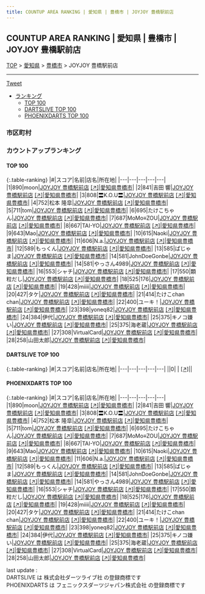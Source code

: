 ```yaml
---
title: COUNTUP AREA RANKING | 愛知県 | 豊橋市 | JOYJOY 豊橋駅前店
---
```

## COUNTUP AREA RANKING | 愛知県 | 豊橋市 | JOYJOY 豊橋駅前店

[TOP](/darts/rank/) > [愛知県](/darts/rank/愛知県/) > [豊橋市](/darts/rank/愛知県/豊橋市/) > JOYJOY 豊橋駅前店

___

<a href="https://twitter.com/share?ref_src=twsrc%5Etfw" data-text="COUNTUP AREA RANKING | 愛知県豊橋市JOYJOY 豊橋駅前店" class="twitter-share-button" data-hashtags="DARTSLIVE,PHOENIXDARTS,darts,ダーツ" data-show-count="false">Tweet</a>

* [ランキング](#カウントアップランキング)
    * [TOP 100](#top-100)
    * [DARTSLIVE TOP 100](#dartslive-top-100)
    * [PHOENIXDARTS TOP 100](#phoenixdarts-top-100)

### 市区町村

<ul>

</ul>

### カウントアップランキング

#### TOP 100



{:.table-ranking}
|#|スコア|名前|店名|所在地|
|---|---|---|---|---|
|1|890|<span class="rank-name-pd">moon</span>|<a href="/darts/rank/shops/8039.html">JOYJOY 豊橋駅前店</a> <a href="https://vs.phoenixdarts.com/jp/shop/shopDetailInfo/s_8039?s_seq=8039">[↗]</a>|<a href="/darts/rank/愛知県/豊橋市">愛知県豊橋市</a>|
|2|841|<span class="rank-name-pd"><span class="pro-icon-pd"></span>吉田 響</span>|<a href="/darts/rank/shops/8039.html">JOYJOY 豊橋駅前店</a> <a href="https://vs.phoenixdarts.com/jp/shop/shopDetailInfo/s_8039?s_seq=8039">[↗]</a>|<a href="/darts/rank/愛知県/豊橋市">愛知県豊橋市</a>|
|3|808|<span class="rank-name-pd">〓K.O.U〓</span>|<a href="/darts/rank/shops/8039.html">JOYJOY 豊橋駅前店</a> <a href="https://vs.phoenixdarts.com/jp/shop/shopDetailInfo/s_8039?s_seq=8039">[↗]</a>|<a href="/darts/rank/愛知県/豊橋市">愛知県豊橋市</a>|
|4|752|<span class="rank-name-pd"><span class="pro-icon-pd"></span>松本 隆皐</span>|<a href="/darts/rank/shops/8039.html">JOYJOY 豊橋駅前店</a> <a href="https://vs.phoenixdarts.com/jp/shop/shopDetailInfo/s_8039?s_seq=8039">[↗]</a>|<a href="/darts/rank/愛知県/豊橋市">愛知県豊橋市</a>|
|5|711|<span class="rank-name-pd">tom</span>|<a href="/darts/rank/shops/8039.html">JOYJOY 豊橋駅前店</a> <a href="https://vs.phoenixdarts.com/jp/shop/shopDetailInfo/s_8039?s_seq=8039">[↗]</a>|<a href="/darts/rank/愛知県/豊橋市">愛知県豊橋市</a>|
|6|695|<span class="rank-name-pd">たけこちゃん</span>|<a href="/darts/rank/shops/8039.html">JOYJOY 豊橋駅前店</a> <a href="https://vs.phoenixdarts.com/jp/shop/shopDetailInfo/s_8039?s_seq=8039">[↗]</a>|<a href="/darts/rank/愛知県/豊橋市">愛知県豊橋市</a>|
|7|687|<span class="rank-name-pd">MoMo≡ZOU</span>|<a href="/darts/rank/shops/8039.html">JOYJOY 豊橋駅前店</a> <a href="https://vs.phoenixdarts.com/jp/shop/shopDetailInfo/s_8039?s_seq=8039">[↗]</a>|<a href="/darts/rank/愛知県/豊橋市">愛知県豊橋市</a>|
|8|667|<span class="rank-name-pd">TAI-YO</span>|<a href="/darts/rank/shops/8039.html">JOYJOY 豊橋駅前店</a> <a href="https://vs.phoenixdarts.com/jp/shop/shopDetailInfo/s_8039?s_seq=8039">[↗]</a>|<a href="/darts/rank/愛知県/豊橋市">愛知県豊橋市</a>|
|9|643|<span class="rank-name-pd">Mao</span>|<a href="/darts/rank/shops/8039.html">JOYJOY 豊橋駅前店</a> <a href="https://vs.phoenixdarts.com/jp/shop/shopDetailInfo/s_8039?s_seq=8039">[↗]</a>|<a href="/darts/rank/愛知県/豊橋市">愛知県豊橋市</a>|
|10|615|<span class="rank-name-pd">Naoki</span>|<a href="/darts/rank/shops/8039.html">JOYJOY 豊橋駅前店</a> <a href="https://vs.phoenixdarts.com/jp/shop/shopDetailInfo/s_8039?s_seq=8039">[↗]</a>|<a href="/darts/rank/愛知県/豊橋市">愛知県豊橋市</a>|
|11|606|<span class="rank-name-pd">N.a.</span>|<a href="/darts/rank/shops/8039.html">JOYJOY 豊橋駅前店</a> <a href="https://vs.phoenixdarts.com/jp/shop/shopDetailInfo/s_8039?s_seq=8039">[↗]</a>|<a href="/darts/rank/愛知県/豊橋市">愛知県豊橋市</a>|
|12|589|<span class="rank-name-pd">もっくん</span>|<a href="/darts/rank/shops/8039.html">JOYJOY 豊橋駅前店</a> <a href="https://vs.phoenixdarts.com/jp/shop/shopDetailInfo/s_8039?s_seq=8039">[↗]</a>|<a href="/darts/rank/愛知県/豊橋市">愛知県豊橋市</a>|
|13|585|<span class="rank-name-pd">ぱじゃま</span>|<a href="/darts/rank/shops/8039.html">JOYJOY 豊橋駅前店</a> <a href="https://vs.phoenixdarts.com/jp/shop/shopDetailInfo/s_8039?s_seq=8039">[↗]</a>|<a href="/darts/rank/愛知県/豊橋市">愛知県豊橋市</a>|
|14|581|<span class="rank-name-pd">JohnDoeGonbe</span>|<a href="/darts/rank/shops/8039.html">JOYJOY 豊橋駅前店</a> <a href="https://vs.phoenixdarts.com/jp/shop/shopDetailInfo/s_8039?s_seq=8039">[↗]</a>|<a href="/darts/rank/愛知県/豊橋市">愛知県豊橋市</a>|
|14|581|<span class="rank-name-pd">やっさん4989</span>|<a href="/darts/rank/shops/8039.html">JOYJOY 豊橋駅前店</a> <a href="https://vs.phoenixdarts.com/jp/shop/shopDetailInfo/s_8039?s_seq=8039">[↗]</a>|<a href="/darts/rank/愛知県/豊橋市">愛知県豊橋市</a>|
|16|553|<span class="rank-name-pd">シャチ</span>|<a href="/darts/rank/shops/8039.html">JOYJOY 豊橋駅前店</a> <a href="https://vs.phoenixdarts.com/jp/shop/shopDetailInfo/s_8039?s_seq=8039">[↗]</a>|<a href="/darts/rank/愛知県/豊橋市">愛知県豊橋市</a>|
|17|550|<span class="rank-name-pd">顆粒だし</span>|<a href="/darts/rank/shops/8039.html">JOYJOY 豊橋駅前店</a> <a href="https://vs.phoenixdarts.com/jp/shop/shopDetailInfo/s_8039?s_seq=8039">[↗]</a>|<a href="/darts/rank/愛知県/豊橋市">愛知県豊橋市</a>|
|18|525|<span class="rank-name-pd">176</span>|<a href="/darts/rank/shops/8039.html">JOYJOY 豊橋駅前店</a> <a href="https://vs.phoenixdarts.com/jp/shop/shopDetailInfo/s_8039?s_seq=8039">[↗]</a>|<a href="/darts/rank/愛知県/豊橋市">愛知県豊橋市</a>|
|19|428|<span class="rank-name-pd">miiii</span>|<a href="/darts/rank/shops/8039.html">JOYJOY 豊橋駅前店</a> <a href="https://vs.phoenixdarts.com/jp/shop/shopDetailInfo/s_8039?s_seq=8039">[↗]</a>|<a href="/darts/rank/愛知県/豊橋市">愛知県豊橋市</a>|
|20|427|<span class="rank-name-pd">タケ</span>|<a href="/darts/rank/shops/8039.html">JOYJOY 豊橋駅前店</a> <a href="https://vs.phoenixdarts.com/jp/shop/shopDetailInfo/s_8039?s_seq=8039">[↗]</a>|<a href="/darts/rank/愛知県/豊橋市">愛知県豊橋市</a>|
|21|414|<span class="rank-name-pd">たけこchan chan</span>|<a href="/darts/rank/shops/8039.html">JOYJOY 豊橋駅前店</a> <a href="https://vs.phoenixdarts.com/jp/shop/shopDetailInfo/s_8039?s_seq=8039">[↗]</a>|<a href="/darts/rank/愛知県/豊橋市">愛知県豊橋市</a>|
|22|400|<span class="rank-name-pd">ユーキ！</span>|<a href="/darts/rank/shops/8039.html">JOYJOY 豊橋駅前店</a> <a href="https://vs.phoenixdarts.com/jp/shop/shopDetailInfo/s_8039?s_seq=8039">[↗]</a>|<a href="/darts/rank/愛知県/豊橋市">愛知県豊橋市</a>|
|23|398|<span class="rank-name-pd">yoneq82</span>|<a href="/darts/rank/shops/8039.html">JOYJOY 豊橋駅前店</a> <a href="https://vs.phoenixdarts.com/jp/shop/shopDetailInfo/s_8039?s_seq=8039">[↗]</a>|<a href="/darts/rank/愛知県/豊橋市">愛知県豊橋市</a>|
|24|384|<span class="rank-name-pd">伊代</span>|<a href="/darts/rank/shops/8039.html">JOYJOY 豊橋駅前店</a> <a href="https://vs.phoenixdarts.com/jp/shop/shopDetailInfo/s_8039?s_seq=8039">[↗]</a>|<a href="/darts/rank/愛知県/豊橋市">愛知県豊橋市</a>|
|25|375|<span class="rank-name-pd">キノコ嫌い</span>|<a href="/darts/rank/shops/8039.html">JOYJOY 豊橋駅前店</a> <a href="https://vs.phoenixdarts.com/jp/shop/shopDetailInfo/s_8039?s_seq=8039">[↗]</a>|<a href="/darts/rank/愛知県/豊橋市">愛知県豊橋市</a>|
|25|375|<span class="rank-name-pd">海老蔵</span>|<a href="/darts/rank/shops/8039.html">JOYJOY 豊橋駅前店</a> <a href="https://vs.phoenixdarts.com/jp/shop/shopDetailInfo/s_8039?s_seq=8039">[↗]</a>|<a href="/darts/rank/愛知県/豊橋市">愛知県豊橋市</a>|
|27|308|<span class="rank-name-pd">VirtualCard</span>|<a href="/darts/rank/shops/8039.html">JOYJOY 豊橋駅前店</a> <a href="https://vs.phoenixdarts.com/jp/shop/shopDetailInfo/s_8039?s_seq=8039">[↗]</a>|<a href="/darts/rank/愛知県/豊橋市">愛知県豊橋市</a>|
|28|258|<span class="rank-name-pd">山田太郎</span>|<a href="/darts/rank/shops/8039.html">JOYJOY 豊橋駅前店</a> <a href="https://vs.phoenixdarts.com/jp/shop/shopDetailInfo/s_8039?s_seq=8039">[↗]</a>|<a href="/darts/rank/愛知県/豊橋市">愛知県豊橋市</a>|


#### DARTSLIVE TOP 100



{:.table-ranking}
|#|スコア|名前|店名|所在地|
|---|---|---|---|---|
||0|<span class="rank-name-dl"> </span>|<a href="/darts/rank/shops/.html"></a> <a href="">[↗]</a>|<a href="/darts/rank//"></a>|


#### PHOENIXDARTS TOP 100



{:.table-ranking}
|#|スコア|名前|店名|所在地|
|---|---|---|---|---|
|1|890|<span class="rank-name-pd">moon</span>|<a href="/darts/rank/shops/8039.html">JOYJOY 豊橋駅前店</a> <a href="https://vs.phoenixdarts.com/jp/shop/shopDetailInfo/s_8039?s_seq=8039">[↗]</a>|<a href="/darts/rank/愛知県/豊橋市">愛知県豊橋市</a>|
|2|841|<span class="rank-name-pd"><span class="pro-icon-pd"></span>吉田 響</span>|<a href="/darts/rank/shops/8039.html">JOYJOY 豊橋駅前店</a> <a href="https://vs.phoenixdarts.com/jp/shop/shopDetailInfo/s_8039?s_seq=8039">[↗]</a>|<a href="/darts/rank/愛知県/豊橋市">愛知県豊橋市</a>|
|3|808|<span class="rank-name-pd">〓K.O.U〓</span>|<a href="/darts/rank/shops/8039.html">JOYJOY 豊橋駅前店</a> <a href="https://vs.phoenixdarts.com/jp/shop/shopDetailInfo/s_8039?s_seq=8039">[↗]</a>|<a href="/darts/rank/愛知県/豊橋市">愛知県豊橋市</a>|
|4|752|<span class="rank-name-pd"><span class="pro-icon-pd"></span>松本 隆皐</span>|<a href="/darts/rank/shops/8039.html">JOYJOY 豊橋駅前店</a> <a href="https://vs.phoenixdarts.com/jp/shop/shopDetailInfo/s_8039?s_seq=8039">[↗]</a>|<a href="/darts/rank/愛知県/豊橋市">愛知県豊橋市</a>|
|5|711|<span class="rank-name-pd">tom</span>|<a href="/darts/rank/shops/8039.html">JOYJOY 豊橋駅前店</a> <a href="https://vs.phoenixdarts.com/jp/shop/shopDetailInfo/s_8039?s_seq=8039">[↗]</a>|<a href="/darts/rank/愛知県/豊橋市">愛知県豊橋市</a>|
|6|695|<span class="rank-name-pd">たけこちゃん</span>|<a href="/darts/rank/shops/8039.html">JOYJOY 豊橋駅前店</a> <a href="https://vs.phoenixdarts.com/jp/shop/shopDetailInfo/s_8039?s_seq=8039">[↗]</a>|<a href="/darts/rank/愛知県/豊橋市">愛知県豊橋市</a>|
|7|687|<span class="rank-name-pd">MoMo≡ZOU</span>|<a href="/darts/rank/shops/8039.html">JOYJOY 豊橋駅前店</a> <a href="https://vs.phoenixdarts.com/jp/shop/shopDetailInfo/s_8039?s_seq=8039">[↗]</a>|<a href="/darts/rank/愛知県/豊橋市">愛知県豊橋市</a>|
|8|667|<span class="rank-name-pd">TAI-YO</span>|<a href="/darts/rank/shops/8039.html">JOYJOY 豊橋駅前店</a> <a href="https://vs.phoenixdarts.com/jp/shop/shopDetailInfo/s_8039?s_seq=8039">[↗]</a>|<a href="/darts/rank/愛知県/豊橋市">愛知県豊橋市</a>|
|9|643|<span class="rank-name-pd">Mao</span>|<a href="/darts/rank/shops/8039.html">JOYJOY 豊橋駅前店</a> <a href="https://vs.phoenixdarts.com/jp/shop/shopDetailInfo/s_8039?s_seq=8039">[↗]</a>|<a href="/darts/rank/愛知県/豊橋市">愛知県豊橋市</a>|
|10|615|<span class="rank-name-pd">Naoki</span>|<a href="/darts/rank/shops/8039.html">JOYJOY 豊橋駅前店</a> <a href="https://vs.phoenixdarts.com/jp/shop/shopDetailInfo/s_8039?s_seq=8039">[↗]</a>|<a href="/darts/rank/愛知県/豊橋市">愛知県豊橋市</a>|
|11|606|<span class="rank-name-pd">N.a.</span>|<a href="/darts/rank/shops/8039.html">JOYJOY 豊橋駅前店</a> <a href="https://vs.phoenixdarts.com/jp/shop/shopDetailInfo/s_8039?s_seq=8039">[↗]</a>|<a href="/darts/rank/愛知県/豊橋市">愛知県豊橋市</a>|
|12|589|<span class="rank-name-pd">もっくん</span>|<a href="/darts/rank/shops/8039.html">JOYJOY 豊橋駅前店</a> <a href="https://vs.phoenixdarts.com/jp/shop/shopDetailInfo/s_8039?s_seq=8039">[↗]</a>|<a href="/darts/rank/愛知県/豊橋市">愛知県豊橋市</a>|
|13|585|<span class="rank-name-pd">ぱじゃま</span>|<a href="/darts/rank/shops/8039.html">JOYJOY 豊橋駅前店</a> <a href="https://vs.phoenixdarts.com/jp/shop/shopDetailInfo/s_8039?s_seq=8039">[↗]</a>|<a href="/darts/rank/愛知県/豊橋市">愛知県豊橋市</a>|
|14|581|<span class="rank-name-pd">JohnDoeGonbe</span>|<a href="/darts/rank/shops/8039.html">JOYJOY 豊橋駅前店</a> <a href="https://vs.phoenixdarts.com/jp/shop/shopDetailInfo/s_8039?s_seq=8039">[↗]</a>|<a href="/darts/rank/愛知県/豊橋市">愛知県豊橋市</a>|
|14|581|<span class="rank-name-pd">やっさん4989</span>|<a href="/darts/rank/shops/8039.html">JOYJOY 豊橋駅前店</a> <a href="https://vs.phoenixdarts.com/jp/shop/shopDetailInfo/s_8039?s_seq=8039">[↗]</a>|<a href="/darts/rank/愛知県/豊橋市">愛知県豊橋市</a>|
|16|553|<span class="rank-name-pd">シャチ</span>|<a href="/darts/rank/shops/8039.html">JOYJOY 豊橋駅前店</a> <a href="https://vs.phoenixdarts.com/jp/shop/shopDetailInfo/s_8039?s_seq=8039">[↗]</a>|<a href="/darts/rank/愛知県/豊橋市">愛知県豊橋市</a>|
|17|550|<span class="rank-name-pd">顆粒だし</span>|<a href="/darts/rank/shops/8039.html">JOYJOY 豊橋駅前店</a> <a href="https://vs.phoenixdarts.com/jp/shop/shopDetailInfo/s_8039?s_seq=8039">[↗]</a>|<a href="/darts/rank/愛知県/豊橋市">愛知県豊橋市</a>|
|18|525|<span class="rank-name-pd">176</span>|<a href="/darts/rank/shops/8039.html">JOYJOY 豊橋駅前店</a> <a href="https://vs.phoenixdarts.com/jp/shop/shopDetailInfo/s_8039?s_seq=8039">[↗]</a>|<a href="/darts/rank/愛知県/豊橋市">愛知県豊橋市</a>|
|19|428|<span class="rank-name-pd">miiii</span>|<a href="/darts/rank/shops/8039.html">JOYJOY 豊橋駅前店</a> <a href="https://vs.phoenixdarts.com/jp/shop/shopDetailInfo/s_8039?s_seq=8039">[↗]</a>|<a href="/darts/rank/愛知県/豊橋市">愛知県豊橋市</a>|
|20|427|<span class="rank-name-pd">タケ</span>|<a href="/darts/rank/shops/8039.html">JOYJOY 豊橋駅前店</a> <a href="https://vs.phoenixdarts.com/jp/shop/shopDetailInfo/s_8039?s_seq=8039">[↗]</a>|<a href="/darts/rank/愛知県/豊橋市">愛知県豊橋市</a>|
|21|414|<span class="rank-name-pd">たけこchan chan</span>|<a href="/darts/rank/shops/8039.html">JOYJOY 豊橋駅前店</a> <a href="https://vs.phoenixdarts.com/jp/shop/shopDetailInfo/s_8039?s_seq=8039">[↗]</a>|<a href="/darts/rank/愛知県/豊橋市">愛知県豊橋市</a>|
|22|400|<span class="rank-name-pd">ユーキ！</span>|<a href="/darts/rank/shops/8039.html">JOYJOY 豊橋駅前店</a> <a href="https://vs.phoenixdarts.com/jp/shop/shopDetailInfo/s_8039?s_seq=8039">[↗]</a>|<a href="/darts/rank/愛知県/豊橋市">愛知県豊橋市</a>|
|23|398|<span class="rank-name-pd">yoneq82</span>|<a href="/darts/rank/shops/8039.html">JOYJOY 豊橋駅前店</a> <a href="https://vs.phoenixdarts.com/jp/shop/shopDetailInfo/s_8039?s_seq=8039">[↗]</a>|<a href="/darts/rank/愛知県/豊橋市">愛知県豊橋市</a>|
|24|384|<span class="rank-name-pd">伊代</span>|<a href="/darts/rank/shops/8039.html">JOYJOY 豊橋駅前店</a> <a href="https://vs.phoenixdarts.com/jp/shop/shopDetailInfo/s_8039?s_seq=8039">[↗]</a>|<a href="/darts/rank/愛知県/豊橋市">愛知県豊橋市</a>|
|25|375|<span class="rank-name-pd">キノコ嫌い</span>|<a href="/darts/rank/shops/8039.html">JOYJOY 豊橋駅前店</a> <a href="https://vs.phoenixdarts.com/jp/shop/shopDetailInfo/s_8039?s_seq=8039">[↗]</a>|<a href="/darts/rank/愛知県/豊橋市">愛知県豊橋市</a>|
|25|375|<span class="rank-name-pd">海老蔵</span>|<a href="/darts/rank/shops/8039.html">JOYJOY 豊橋駅前店</a> <a href="https://vs.phoenixdarts.com/jp/shop/shopDetailInfo/s_8039?s_seq=8039">[↗]</a>|<a href="/darts/rank/愛知県/豊橋市">愛知県豊橋市</a>|
|27|308|<span class="rank-name-pd">VirtualCard</span>|<a href="/darts/rank/shops/8039.html">JOYJOY 豊橋駅前店</a> <a href="https://vs.phoenixdarts.com/jp/shop/shopDetailInfo/s_8039?s_seq=8039">[↗]</a>|<a href="/darts/rank/愛知県/豊橋市">愛知県豊橋市</a>|
|28|258|<span class="rank-name-pd">山田太郎</span>|<a href="/darts/rank/shops/8039.html">JOYJOY 豊橋駅前店</a> <a href="https://vs.phoenixdarts.com/jp/shop/shopDetailInfo/s_8039?s_seq=8039">[↗]</a>|<a href="/darts/rank/愛知県/豊橋市">愛知県豊橋市</a>|


<div class="footer border-top border-gray-light mt-5 pt-3 text-right text-gray">
    last update : <span style="font-weight: italic" id="foot_last_modified"></span><br />
    DARTSLIVE は 株式会社ダーツライブ社 の登録商標です<br />
    PHOENIXDARTS は フェニックスダーツジャパン株式会社 の登録商標です<br />
</div>

<script src="https://cdnjs.cloudflare.com/ajax/libs/jquery.tablesorter/2.31.3/js/jquery.tablesorter.min.js" integrity="sha512-qzgd5cYSZcosqpzpn7zF2ZId8f/8CHmFKZ8j7mU4OUXTNRd5g+ZHBPsgKEwoqxCtdQvExE5LprwwPAgoicguNg==" crossorigin="anonymous" referrerpolicy="no-referrer"></script>
<link rel="stylesheet" href="https://cdnjs.cloudflare.com/ajax/libs/jquery.tablesorter/2.31.3/css/theme.default.min.css" integrity="sha512-wghhOJkjQX0Lh3NSWvNKeZ0ZpNn+SPVXX1Qyc9OCaogADktxrBiBdKGDoqVUOyhStvMBmJQ8ZdMHiR3wuEq8+w==" crossorigin="anonymous" referrerpolicy="no-referrer" />
<script>
$(function() {
    $(".table-ranking").tablesorter({sortList:[[0, 0]]});
    $("#foot_last_modified").text(formatDate(new Date(document.lastModified), 'yyyy-MM-dd HH:mm:ss'));
});
</script>

<script async src="https://platform.twitter.com/widgets.js" charset="utf-8"></script>